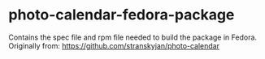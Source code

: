 # photo-calendar-fedora-package

Contains the spec file and rpm file needed to build the package in Fedora. Originally from: https://github.com/stranskyjan/photo-calendar
